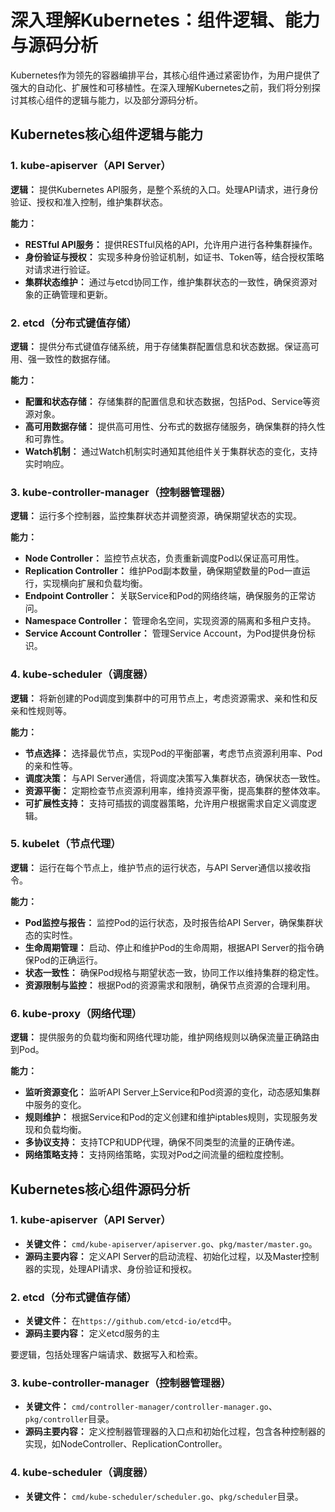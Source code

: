 # 深入理解Kubernetes：组件逻辑、能力与源码分析

Kubernetes作为领先的容器编排平台，其核心组件通过紧密协作，为用户提供了强大的自动化、扩展性和可移植性。在深入理解Kubernetes之前，我们将分别探讨其核心组件的逻辑与能力，以及部分源码分析。

## Kubernetes核心组件逻辑与能力

### 1. kube-apiserver（API Server）

**逻辑：** 提供Kubernetes API服务，是整个系统的入口。处理API请求，进行身份验证、授权和准入控制，维护集群状态。

**能力：** 
- **RESTful API服务：** 提供RESTful风格的API，允许用户进行各种集群操作。
- **身份验证与授权：** 实现多种身份验证机制，如证书、Token等，结合授权策略对请求进行验证。
- **集群状态维护：** 通过与etcd协同工作，维护集群状态的一致性，确保资源对象的正确管理和更新。

### 2. etcd（分布式键值存储）

**逻辑：** 提供分布式键值存储系统，用于存储集群配置信息和状态数据。保证高可用、强一致性的数据存储。

**能力：** 
- **配置和状态存储：** 存储集群的配置信息和状态数据，包括Pod、Service等资源对象。
- **高可用数据存储：** 提供高可用性、分布式的数据存储服务，确保集群的持久性和可靠性。
- **Watch机制：** 通过Watch机制实时通知其他组件关于集群状态的变化，支持实时响应。

### 3. kube-controller-manager（控制器管理器）

**逻辑：** 运行多个控制器，监控集群状态并调整资源，确保期望状态的实现。

**能力：**
- **Node Controller：** 监控节点状态，负责重新调度Pod以保证高可用性。
- **Replication Controller：** 维护Pod副本数量，确保期望数量的Pod一直运行，实现横向扩展和负载均衡。
- **Endpoint Controller：** 关联Service和Pod的网络终端，确保服务的正常访问。
- **Namespace Controller：** 管理命名空间，实现资源的隔离和多租户支持。
- **Service Account Controller：** 管理Service Account，为Pod提供身份标识。

### 4. kube-scheduler（调度器）

**逻辑：** 将新创建的Pod调度到集群中的可用节点上，考虑资源需求、亲和性和反亲和性规则等。

**能力：**
- **节点选择：** 选择最优节点，实现Pod的平衡部署，考虑节点资源利用率、Pod的亲和性等。
- **调度决策：** 与API Server通信，将调度决策写入集群状态，确保状态一致性。
- **资源平衡：** 定期检查节点资源利用率，维持资源平衡，提高集群的整体效率。
- **可扩展性支持：** 支持可插拔的调度器策略，允许用户根据需求自定义调度逻辑。

### 5. kubelet（节点代理）

**逻辑：** 运行在每个节点上，维护节点的运行状态，与API Server通信以接收指令。

**能力：**
- **Pod监控与报告：** 监控Pod的运行状态，及时报告给API Server，确保集群状态的实时性。
- **生命周期管理：** 启动、停止和维护Pod的生命周期，根据API Server的指令确保Pod的正确运行。
- **状态一致性：** 确保Pod规格与期望状态一致，协同工作以维持集群的稳定性。
- **资源限制与监控：** 根据Pod的资源需求和限制，确保节点资源的合理利用。

### 6. kube-proxy（网络代理）

**逻辑：** 提供服务的负载均衡和网络代理功能，维护网络规则以确保流量正确路由到Pod。

**能力：**
- **监听资源变化：** 监听API Server上Service和Pod资源的变化，动态感知集群中服务的变化。
- **规则维护：** 根据Service和Pod的定义创建和维护iptables规则，实现服务发现和负载均衡。
- **多协议支持：** 支持TCP和UDP代理，确保不同类型的流量的正确传递。
- **网络策略支持：** 支持网络策略，实现对Pod之间流量的细粒度控制。

## Kubernetes核心组件源码分析

### 1. kube-apiserver（API Server）

- **关键文件：** `cmd/kube-apiserver/apiserver.go`、`pkg/master/master.go`。
- **源码主要内容：** 定义API Server的启动流程、初始化过程，以及Master控制器的实现，处理API请求、身份验证和授权。

### 2. etcd（分布式键值存储）

- **关键文件：** 在`https://github.com/etcd-io/etcd`中。
- **源码主要内容：** 定义etcd服务的主

要逻辑，包括处理客户端请求、数据写入和检索。

### 3. kube-controller-manager（控制器管理器）

- **关键文件：** `cmd/controller-manager/controller-manager.go`、`pkg/controller`目录。
- **源码主要内容：** 定义控制器管理器的入口点和初始化过程，包含各种控制器的实现，如NodeController、ReplicationController。

### 4. kube-scheduler（调度器）

- **关键文件：** `cmd/kube-scheduler/scheduler.go`、`pkg/scheduler`目录。
